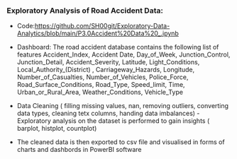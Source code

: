 
### Exploratory Analysis of Road Accident Data:
- Code:https://github.com/SH00git/Exploratory-Data-Analytics/blob/main/P3.0Accident%20Data%20_.ipynb
- Dashboard:
The road accident database contains the following list of features
 Accident_Index, Accident Date, Day_of_Week, Junction_Control, Junction_Detail, Accident_Severity,  Latitude,  Light_Conditions, Local_Authority_(District) , Carriageway_Hazards, Longitude,  Number_of_Casualties, Number_of_Vehicles, Police_Force, Road_Surface_Conditions, Road_Type, Speed_limit, Time, Urban_or_Rural_Area, Weather_Conditions, Vehicle_Type                

- Data Cleaning ( filling missing values, nan, removing outliers, converting data types, cleaning tetx columns, handing data imbalances)
-Exploratory analysis on the dataset is performed to gain insights ( barplot, histplot, countplot)
- The cleaned data is then exported to csv file and visualised in forms of charts and dashbords in PowerBI software
